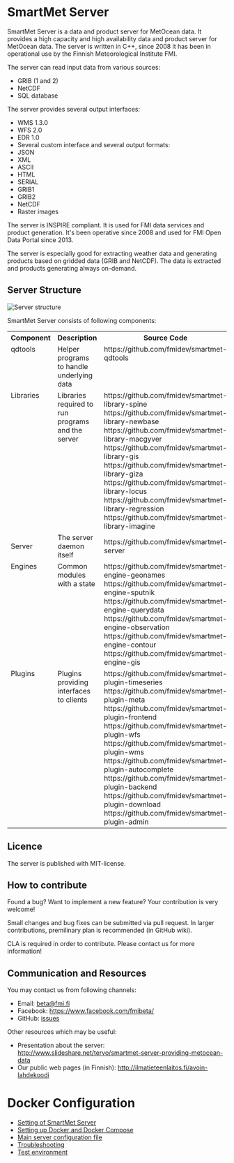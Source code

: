 # SmartMet Server
SmartMet Server is a data and product server for MetOcean data. It provides a high capacity and high availability data and product server for MetOcean data. The server is written in C++, since 2008 it has been in operational use by the Finnish Meteorological Institute FMI. 

The server can read input data from various sources:
* GRIB (1 and 2) 
* NetCDF
* SQL database

The server provides several output interfaces:
* WMS 1.3.0
* WFS 2.0
* EDR 1.0
* Several custom interface
and several output formats:
* JSON
* XML
* ASCII
* HTML
* SERIAL
* GRIB1
* GRIB2 
* NetCDF
* Raster images

The server is INSPIRE compliant. It is used for FMI data services and product generation. It's been operative since 2008 and used for FMI Open Data Portal since 2013.

The server is especially good for extracting weather data and generating products based on gridded data (GRIB and NetCDF). The data is extracted and products generating always on-demand. 

## Server Structure

![](https://github.com/fmidev/smartmet-server/blob/master/SmartMet_Structure.png "Server structure")

SmartMet Server consists of following components:

<table>
<tr>
<th>Component</th><th>Description</th><th>Source Code</th>
</tr>
<tr valign="top">
<td>qdtools         </td><td>Helper programs to handle underlying data          </td><td> https://github.com/fmidev/smartmet-qdtools </td></tr>
<tr valign="top">
<td> Libraries       </td><td>Libraries required to run programs and the server </td><td> https://github.com/fmidev/smartmet-library-spine<br>
     		     				    		     	 		  https://github.com/fmidev/smartmet-library-newbase<br>
											  https://github.com/fmidev/smartmet-library-macgyver<br>
											  https://github.com/fmidev/smartmet-library-gis<br>
											  https://github.com/fmidev/smartmet-library-giza<br>
											  https://github.com/fmidev/smartmet-library-locus<br>
											  https://github.com/fmidev/smartmet-library-regression<br>
											  https://github.com/fmidev/smartmet-library-imagine</td>
</tr
<tr valign="top">
<td>Server          </td><td>The server daemon itself                          </td><td> https://github.com/fmidev/smartmet-server  </td>
</tr>
<tr valign="top">
<td>Engines         </td><td>Common modules with a state                       </td><td> https://github.com/fmidev/smartmet-engine-geonames<br>
											 https://github.com/fmidev/smartmet-engine-sputnik<br>
											 https://github.com/fmidev/smartmet-engine-querydata<br>
											 https://github.com/fmidev/smartmet-engine-observation<br>
											 https://github.com/fmidev/smartmet-engine-contour<br>
											 https://github.com/fmidev/smartmet-engine-gis </td>
</tr>
<tr valign="top">
<td>Plugins         </td><td>Plugins providing interfaces to clients           </td><td> https://github.com/fmidev/smartmet-plugin-timeseries<br>
											  https://github.com/fmidev/smartmet-plugin-meta<br>
											  https://github.com/fmidev/smartmet-plugin-frontend<br>
											  https://github.com/fmidev/smartmet-plugin-wfs<br>
											  https://github.com/fmidev/smartmet-plugin-wms<br>
											  https://github.com/fmidev/smartmet-plugin-autocomplete<br>
											  https://github.com/fmidev/smartmet-plugin-backend<br>
											  https://github.com/fmidev/smartmet-plugin-download<br>
											  https://github.com/fmidev/smartmet-plugin-admin </td>
</tr>
</table>

## Licence
The server is published with MIT-license.

## How to contribute
Found a bug? Want to implement a new feature? Your contribution is very welcome!

Small changes and bug fixes can be submitted via pull request. In larger contributions, premilinary plan is recommended (in GitHub wiki). 

CLA is required in order to contribute. Please contact us for more information!

## Communication and Resources
You may contact us from following channels:
* Email: beta@fmi.fi
* Facebook: https://www.facebook.com/fmibeta/
* GitHub: [issues](../../issues)

Other resources which may be useful:
* Presentation about the server: http://www.slideshare.net/tervo/smartmet-server-providing-metocean-data
* Our public web pages (in Finnish):  http://ilmatieteenlaitos.fi/avoin-lahdekoodi

# Docker Configuration

* [Setting of SmartMet Server](docs/Setting-up-SmartMet-Server-Tutorial-(Docker).md)
* [Setting up Docker and Docker Compose](docs/Setting-up-Docker-and-Docker-Compose-(Ubuntu-16.04-and-18.04.1).md)
* [Main server configuration file](docs/Main-Configuration-File-Tutorial-(Docker).md)
* [Troubleshooting](docs/Troubleshooting-SmartMet-Server-Installation-(Docker).md)
* [Test environment](docs/SmartMet-Server-Test-Environment.md)
